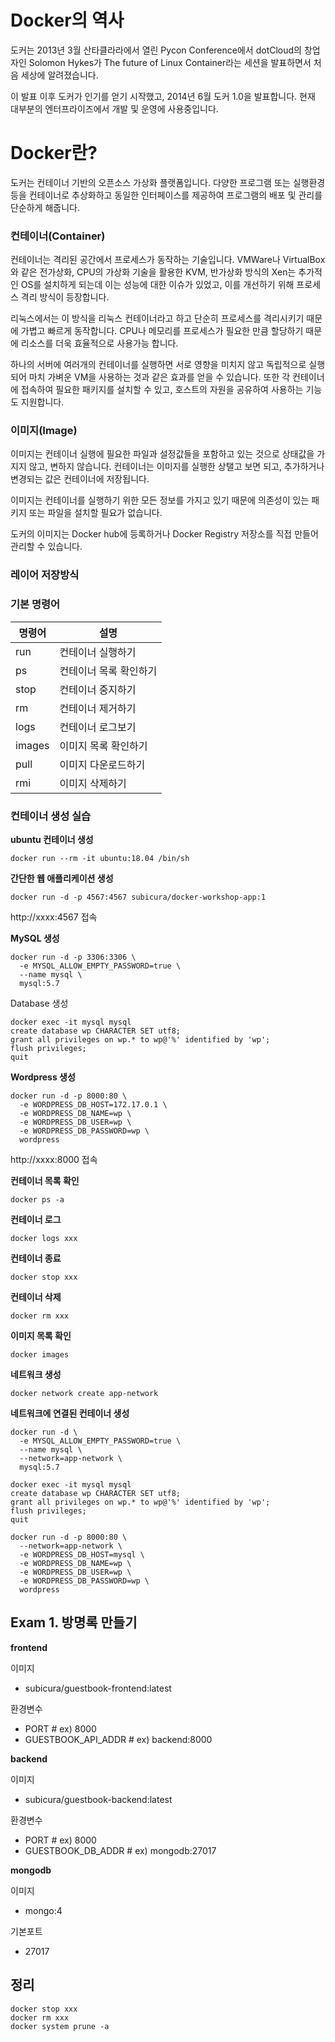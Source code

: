 # Docker의 역사

도커는 2013년 3월 산타클라라에서 열린 Pycon Conference에서 dotCloud의 창업자인 Solomon Hykes가 The future of Linux Container라는 세션을 발표하면서 처음 세상에 알려졌습니다.

이 발표 이후 도커가 인기를 얻기 시작했고, 2014년 6월 도커 1.0을 발표합니다. 현재 대부분의 엔터프라이즈에서 개발 및 운영에 사용중입니다.

# Docker란?

도커는 컨테이너 기반의 오픈소스 가상화 플랫폼입니다. 다양한 프로그램 또는 실행환경 등을 컨테이너로 추상화하고 동일한 인터페이스를 제공하여 프로그램의 배포 및 관리를 단순하게 해줍니다.

### 컨테이너(Container)

컨테이너는 격리된 공간에서 프로세스가 동작하는 기술입니다. VMWare나 VirtualBox와 같은 전가상화, CPU의 가상화 기술을 활용한 KVM, 반가상화 방식의 Xen는 추가적인 OS를 설치하게 되는데 이는 성능에 대한 이슈가 있었고, 이를 개선하기 위해 프로세스 격리 방식이 등장합니다.

리눅스에서는 이 방식을 리눅스 컨테이너라고 하고 단순히 프로세스를 격리시키기 때문에 가볍고 빠르게 동작합니다. CPU나 메모리를 프로세스가 필요한 만큼 할당하기 때문에 리소스를 더욱 효율적으로 사용가능 합니다.

하나의 서버에 여러개의 컨테이너를 실행하면 서로 영향을 미치지 않고 독립적으로 실행되어 마치 가벼운 VM을 사용하는 것과 같은 효과를 얻을 수 있습니다. 또한 각 컨테이너에 접속하여 필요한 패키지를 설치할 수 있고, 호스트의 자원을 공유하여 사용하는 기능도 지원합니다.

### 이미지(Image)

이미지는 컨테이너 실행에 필요한 파일과 설정값들을 포함하고 있는 것으로 상태값을 가지지 않고, 변하지 않습니다. 컨테이너는 이미지를 실행한 상탤고 보면 되고, 추가하거나 변경되는 값은 컨테이너에 저장됩니다.

이미지는 컨테이너를 실행하기 위한 모든 정보를 가지고 있기 때문에 의존성이 있는 패키지 또는 파일을 설치할 필요가 없습니다.

도커의 이미지는 Docker hub에 등록하거나 Docker Registry 저장소를 직접 만들어 관리할 수 있습니다.

### 레이어 저장방식



### 기본 명령어

| 명령어  |  설명  |
|---|---|
| run | 컨테이너 실행하기 |
| ps | 컨테이너 목록 확인하기 |
| stop | 컨테이너 중지하기 |
| rm | 컨테이너 제거하기 |
| logs | 컨테이너 로그보기 |
| images | 이미지 목록 확인하기 |
| pull | 이미지 다운로드하기 |
| rmi | 이미지 삭제하기 |

### 컨테이너 생성 실습

**ubuntu 컨테이너 생성**

```
docker run --rm -it ubuntu:18.04 /bin/sh
```

**간단한 웹 애플리케이션 생성**

```
docker run -d -p 4567:4567 subicura/docker-workshop-app:1
```

http://xxxx:4567 접속

**MySQL 생성**

```
docker run -d -p 3306:3306 \
  -e MYSQL_ALLOW_EMPTY_PASSWORD=true \
  --name mysql \
  mysql:5.7
```

Database 생성

```
docker exec -it mysql mysql
create database wp CHARACTER SET utf8;
grant all privileges on wp.* to wp@'%' identified by 'wp';
flush privileges;
quit
```

**Wordpress 생성**

```
docker run -d -p 8000:80 \
  -e WORDPRESS_DB_HOST=172.17.0.1 \
  -e WORDPRESS_DB_NAME=wp \
  -e WORDPRESS_DB_USER=wp \
  -e WORDPRESS_DB_PASSWORD=wp \
  wordpress
```

http://xxxx:8000 접속

**컨테이너 목록 확인**

```
docker ps -a
```

**컨테이너 로그**

```
docker logs xxx
```

**컨테이너 종료**

```
docker stop xxx
```

**컨테이너 삭제**

```
docker rm xxx
```

**이미지 목록 확인**

```
docker images
```

**네트워크 생성**

```
docker network create app-network
```

**네트워크에 연결된 컨테이너 생성**

```
docker run -d \
  -e MYSQL_ALLOW_EMPTY_PASSWORD=true \
  --name mysql \
  --network=app-network \
  mysql:5.7
```

```
docker exec -it mysql mysql
create database wp CHARACTER SET utf8;
grant all privileges on wp.* to wp@'%' identified by 'wp';
flush privileges;
quit
```

```
docker run -d -p 8000:80 \
  --network=app-network \
  -e WORDPRESS_DB_HOST=mysql \
  -e WORDPRESS_DB_NAME=wp \
  -e WORDPRESS_DB_USER=wp \
  -e WORDPRESS_DB_PASSWORD=wp \
  wordpress
```

## Exam 1. 방명록 만들기

**frontend**

이미지
- subicura/guestbook-frontend:latest

환경변수
- PORT # ex) 8000
- GUESTBOOK_API_ADDR # ex) backend:8000

**backend**

이미지
- subicura/guestbook-backend:latest

환경변수
- PORT # ex) 8000
- GUESTBOOK_DB_ADDR # ex) mongodb:27017

**mongodb**

이미지
- mongo:4

기본포트
- 27017

## 정리

```
docker stop xxx
docker rm xxx
docker system prune -a
```

